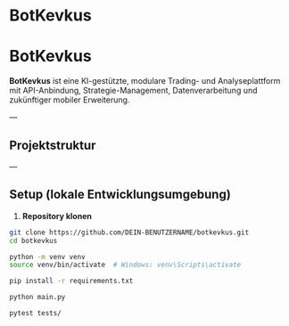 # BotKevkus

# BotKevkus

**BotKevkus** ist eine KI-gestützte, modulare Trading- und Analyseplattform mit API-Anbindung, Strategie-Management, Datenverarbeitung und zukünftiger mobiler Erweiterung.

—

## Projektstruktur
—

## Setup (lokale Entwicklungsumgebung)

1. **Repository klonen**
```bash
git clone https://github.com/DEIN-BENUTZERNAME/botkevkus.git
cd botkevkus

python -m venv venv
source venv/bin/activate  # Windows: venv\Scripts\activate

pip install -r requirements.txt

python main.py

pytest tests/